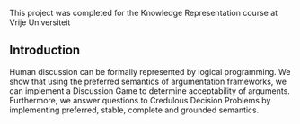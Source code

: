 This project was completed for the Knowledge Representation course at Vrije Universiteit

## Introduction
Human discussion can be formally represented by logical programming. We show that using the preferred semantics of argumentation frameworks, we can implement a Discussion Game to determine acceptability of arguments. Furthermore, we answer questions to Credulous Decision Problems by implementing preferred, stable, complete and grounded semantics.


